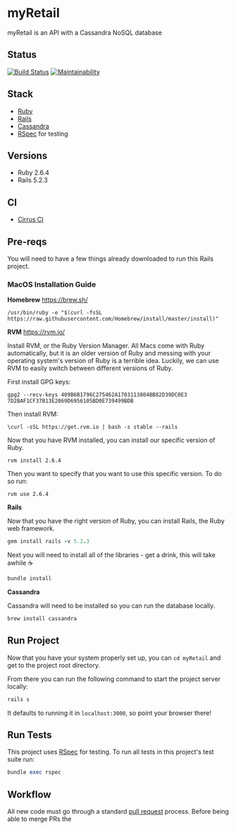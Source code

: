 # myRetail
myRetail is an API with a Cassandra NoSQL database

## Status
[![Build Status](https://api.cirrus-ci.com/github/StabbyMcDuck/myRetail.svg)](https://cirrus-ci.com/github/StabbyMcDuck/myRetail)
[![Maintainability](https://api.codeclimate.com/v1/badges/2e8fc2fe4f3a071bc0e4/maintainability)](https://codeclimate.com/github/StabbyMcDuck/myRetail/maintainability)

## Stack
* [Ruby](https://www.ruby-lang.org/en/)
* [Rails](https://rubyonrails.org/)
* [Cassandra](http://cassandra.apache.org/)
* [RSpec](https://rspec.info/) for testing

## Versions
* Ruby 2.6.4
* Rails 5.2.3

## CI
* [Cirrus CI](https://cirrus-ci.org/)

## Pre-reqs
You will need to have a few things already downloaded to run this Rails project.

### MacOS Installation Guide

**Homebrew** https://brew.sh/ 

```
/usr/bin/ruby -e "$(curl -fsSL https://raw.githubusercontent.com/Homebrew/install/master/install)"
```

**RVM** https://rvm.io/

Install RVM, or the Ruby Version Manager. All Macs come with Ruby automatically, but it is an older version of Ruby
and messing with your operating system's version of Ruby is a terrible idea.  Luckily, we can use RVM to easily switch 
between different versions of Ruby. 

First install GPG keys:
```
gpg2 --recv-keys 409B6B1796C275462A1703113804BB82D39DC0E3 7D2BAF1CF37B13E2069D6956105BD0E739499BDB
```

Then install RVM: 
```
\curl -sSL https://get.rvm.io | bash -s stable --rails
```

Now that you have RVM installed, you can install our specific version of Ruby.

```
rvm install 2.6.4
```

Then you want to specify that you want to use this specific version. To do so run:

```
rvm use 2.6.4
```
**Rails**

Now that you have the right version of Ruby, you can install Rails, the Ruby web framework. 

```ruby
gem install rails -v 5.2.3
```

Next you will need to install all of the libraries - get a drink, this will take awhile ☕️

```ruby
bundle install
```

**Cassandra**

Cassandra will need to be installed so you can run the database locally.  

```ruby
brew install cassandra
```

## Run Project

Now that you have your system properly set up, you can `cd myRetail` and get to the project root directory.

From there you can run the following command to start the project server locally:

```ruby
rails s
```

It defaults to running it in `localhost:3000`, so point your browser there!

## Run Tests

This project uses [RSpec](https://rspec.info/) for testing. To run all tests in this project's test suite run:

```ruby
bundle exec rspec
```

## Workflow

All new code must go through a standard [pull request](https://help.github.com/en/articles/about-pull-requests) process.  Before being able to merge PRs the 
